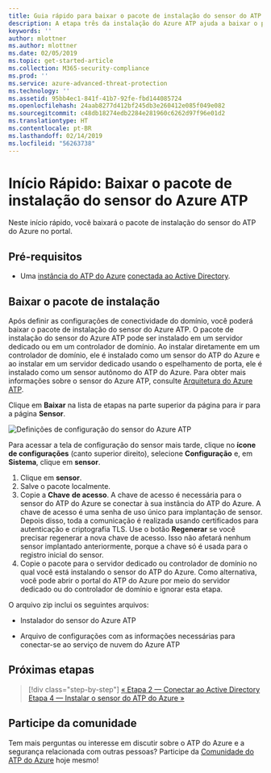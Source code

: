 ```yaml
---
title: Guia rápido para baixar o pacote de instalação do sensor do ATP do Azure | Microsoft Docs
description: A etapa três da instalação do Azure ATP ajuda a baixar o pacote de instalação do sensor do Azure ATP.
keywords: ''
author: mlottner
ms.author: mlottner
ms.date: 02/05/2019
ms.topic: get-started-article
ms.collection: M365-security-compliance
ms.prod: ''
ms.service: azure-advanced-threat-protection
ms.technology: ''
ms.assetid: 95bb4ec1-841f-41b7-92fe-fbd144085724
ms.openlocfilehash: 24aab8277d412bf245db3e260412e085f049e082
ms.sourcegitcommit: c48db18274edb2284e281960c6262d97f96e01d2
ms.translationtype: HT
ms.contentlocale: pt-BR
ms.lasthandoff: 02/14/2019
ms.locfileid: "56263738"
---
```

# <a name="quickstart-download-the-azure-atp-sensor-setup-package"></a>Início Rápido: Baixar o pacote de instalação do sensor do Azure ATP

Neste início rápido, você baixará o pacote de instalação do sensor do ATP do Azure no portal.

## <a name="prerequisites"></a>Pré-requisitos

- Uma [instância do ATP do Azure](install-atp-step1.md) [conectada ao Active Directory](install-atp-step2.md).

## <a name="download-the-setup-package"></a>Baixar o pacote de instalação

Após definir as configurações de conectividade do domínio, você poderá baixar o pacote de instalação do sensor do Azure ATP. O pacote de instalação do sensor do Azure ATP pode ser instalado em um servidor dedicado ou em um controlador de domínio. Ao instalar diretamente em um controlador de domínio, ele é instalado como um sensor do ATP do Azure e ao instalar em um servidor dedicado usando o espelhamento de porta, ele é instalado como um sensor autônomo do ATP do Azure. Para obter mais informações sobre o sensor do Azure ATP, consulte [Arquitetura do Azure ATP](atp-architecture.md). 

Clique em **Baixar** na lista de etapas na parte superior da página para ir para a página **Sensor**.

![Definições de configuração do sensor do Azure ATP](media/atp-sensor-config.png)

 Para acessar a tela de configuração do sensor mais tarde, clique no **ícone de configurações** (canto superior direito), selecione **Configuração** e, em **Sistema**, clique em **sensor**.  

1. Clique em **sensor**.
2. Salve o pacote localmente.
3. Copie a **Chave** **de acesso**. A chave de acesso é necessária para o sensor do ATP do Azure se conectar à sua instância do ATP do Azure. A chave de acesso é uma senha de uso único para implantação de sensor. Depois disso, toda a comunicação é realizada usando certificados para autenticação e criptografia TLS. Use o botão **Regenerar** se você precisar regenerar a nova chave de acesso. Isso não afetará nenhum sensor implantado anteriormente, porque a chave só é usada para o registro inicial do sensor.
4. Copie o pacote para o servidor dedicado ou controlador de domínio no qual você está instalando o sensor do ATP do Azure. Como alternativa, você pode abrir o portal do ATP do Azure por meio do servidor dedicado ou do controlador de domínio e ignorar esta etapa.

O arquivo zip inclui os seguintes arquivos:

- Instalador do sensor do Azure ATP

- Arquivo de configurações com as informações necessárias para conectar-se ao serviço de nuvem do Azure ATP

## <a name="next-steps"></a>Próximas etapas

> [!div class="step-by-step"]
> [« Etapa 2 — Conectar ao Active Directory](install-atp-step2.md)
> [Etapa 4 — Instalar o sensor do ATP do Azure »](install-atp-step4.md)

## <a name="join-the-community"></a>Participe da comunidade

Tem mais perguntas ou interesse em discutir sobre o ATP do Azure e a segurança relacionada com outras pessoas? Participe da [Comunidade do ATP do Azure](https://aka.ms/azureatpcommunity) hoje mesmo!
